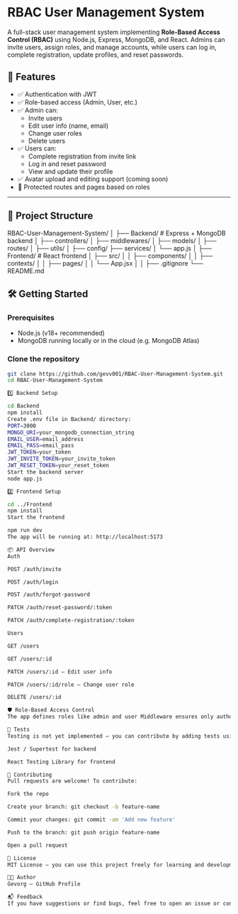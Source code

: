 # RBAC User Management System

A full-stack user management system implementing **Role-Based Access Control (RBAC)** using Node.js, Express, MongoDB, and React. Admins can invite users, assign roles, and manage accounts, while users can log in, complete registration, update profiles, and reset passwords.

## 🚀 Features

- ✅ Authentication with JWT
- ✅ Role-based access (Admin, User, etc.)
- ✅ Admin can:
  - Invite users
  - Edit user info (name, email)
  - Change user roles
  - Delete users
- ✅ Users can:
  - Complete registration from invite link
  - Log in and reset password
  - View and update their profile
- ✅ Avatar upload and editing support (coming soon)
- 🔐 Protected routes and pages based on roles

---

## 📁 Project Structure

RBAC-User-Management-System/
│
├── Backend/ # Express + MongoDB backend
│ ├── controllers/
│ ├── middlewares/
│ ├── models/
│ ├── routes/
│ ├── utils/
│ ├── config/
  ├── services/
│ └── app.js
│
├── Frontend/ # React frontend
│ ├── src/
│ │ ├── components/
│ │ ├── contexts/
│ │ ├── pages/
│ │ └── App.jsx
│ 
│
├── .gitignore
└── README.md

## 🛠️ Getting Started

### Prerequisites

- Node.js (v18+ recommended)
- MongoDB running locally or in the cloud (e.g. MongoDB Atlas)

### Clone the repository

```bash
git clone https://github.com/gevv001/RBAC-User-Management-System.git
cd RBAC-User-Management-System

1️⃣ Backend Setup

cd Backend
npm install
Create .env file in Backend/ directory:
PORT=3000
MONGO_URI=your_mongodb_connection_string
EMAIL_USER=email_address
EMAIL_PASS=email_pass 
JWT_TOKEN=your_token
JWT_INVITE_TOKEN=your_invite_token
JWT_RESET_TOKEN=your_reset_token
Start the backend server
node app.js

2️⃣ Frontend Setup

cd ../Frontend
npm install
Start the frontend

npm run dev
The app will be running at: http://localhost:5173

📦 API Overview
Auth

POST /auth/invite

POST /auth/login

POST /auth/forgot-password

PATCH /auth/reset-password/:token

PATCH /auth/complete-registration/:token

Users

GET /users

GET /users/:id 

PATCH /users/:id — Edit user info

PATCH /users/:id/role — Change user role

DELETE /users/:id

🛡️ Role-Based Access Control
The app defines roles like admin and user Middleware ensures only authorized users can access sensitive routes and actions.

🧪 Tests
Testing is not yet implemented — you can contribute by adding tests using:

Jest / Supertest for backend

React Testing Library for frontend

🤝 Contributing
Pull requests are welcome! To contribute:

Fork the repo

Create your branch: git checkout -b feature-name

Commit your changes: git commit -am 'Add new feature'

Push to the branch: git push origin feature-name

Open a pull request

📜 License
MIT License — you can use this project freely for learning and development.

🧑‍💻 Author
Gevorg – GitHub Profile

📬 Feedback
If you have suggestions or find bugs, feel free to open an issue or contact the author.